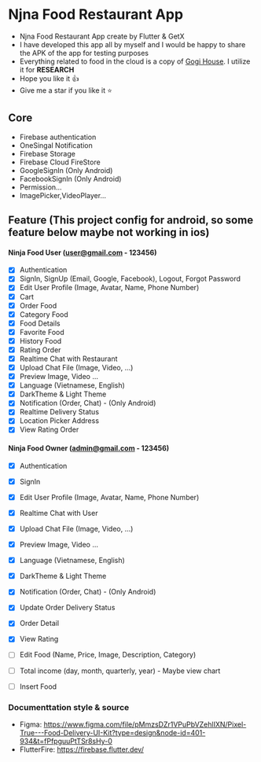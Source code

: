 # Njna Food Restaurant App

* Njna Food Restaurant App create by Flutter & GetX 
* I have developed this app all by myself and I would be happy to share the APK of the app for testing purposes
* Everything related to food in the cloud is a copy of [Gogi House](https://gogi.com.vn/thuc-don). I utilize it for **RESEARCH**
* Hope you like it 👍
* Give me a star if you like it ⭐


## Core
 - Firebase authentication
 - OneSingal Notification
 - Firebase Storage
 - Firebase Cloud FireStore
 - GoogleSignIn (Only Android)
 - FacebookSignIn (Only Android)
 - Permission...
 - ImagePicker,VideoPlayer...

## Feature (This project config for android, so some feature below maybe not working in ios)
#### Ninja Food User (user@gmail.com - 123456)
- [x] Authentication 
- [x] SignIn, SignUp (Email, Google, Facebook), Logout, Forgot Password
- [x] Edit User Profile (Image, Avatar, Name, Phone Number)
- [x] Cart
- [x] Order Food
- [x] Category Food
- [x] Food Details
- [x] Favorite Food
- [x] History Food
- [x] Rating Order
- [x] Realtime Chat with Restaurant
- [x] Upload Chat File (Image, Video, ...) 
- [x] Preview Image, Video ...
- [x] Language (Vietnamese, English)
- [x] DarkTheme & Light Theme
- [x] Notification (Order, Chat) - (Only Android)
- [x] Realtime Delivery Status
- [x] Location Picker Address
- [x] View Rating Order

#### Ninja Food Owner (admin@gmail.com - 123456)
- [x] Authentication 
- [x] SignIn
- [x] Edit User Profile (Image, Avatar, Name, Phone Number)
- [x] Realtime Chat with User
- [x] Upload Chat File (Image, Video, ...) 
- [x] Preview Image, Video ...
- [x] Language (Vietnamese, English)
- [x] DarkTheme & Light Theme
- [x] Notification (Order, Chat) - (Only Android)
- [x] Update Order Delivery Status
- [x] Order Detail 
- [x] View Rating 
- [ ] Edit Food (Name, Price, Image, Description, Category)
- [ ] Total income (day, month, quarterly, year) - Maybe view chart
- [ ] Insert Food



### Documenttation style & source
- Figma: https://www.figma.com/file/pMmzsDZr1VPuPbVZehlIXN/Pixel-True---Food-Delivery-UI-Kit?type=design&node-id=401-934&t=fPfpguuPtTSr8sHy-0
- FlutterFire: https://firebase.flutter.dev/


